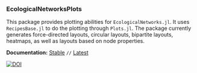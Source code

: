 ### EcologicalNetworksPlots

This package provides plotting abilities for `EcologicalNetworks.jl`. It uses
`RecipesBase.jl` to do the plotting through `Plots.jl`. The package currently
generates force-directed layouts, circular layouts, bipartite layouts, heatmaps,
as well as layouts based on node properties.

**Documentation:** [Stable](https://poisotlab.github.io/EcologicalNetworksPlots.jl/stable/) `//` [Latest](https://poisotlab.github.io/EcologicalNetworksPlots.jl/latest/)

[![DOI](https://zenodo.org/badge/DOI/10.5281/zenodo.3347212.svg)](https://doi.org/10.5281/zenodo.3347212)
